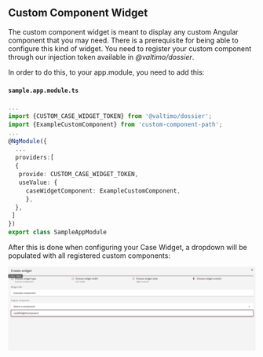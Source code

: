 ## Custom Component Widget

The custom component widget is meant to display any custom Angular component that you may need.
There is a prerequisite for being able to configure this kind of widget. You need to register your custom component through our injection token available in _@valtimo/dossier_.

In order to do this, to your app.module, you need to add this:

#### **`sample.app.module.ts`**

```typescript
...
import {CUSTOM_CASE_WIDGET_TOKEN} from '@valtimo/dossier';
import {ExampleCustomComponent} from 'custom-component-path';
...
@NgModule({
  ...
  providers:[
  {
   provide: CUSTOM_CASE_WIDGET_TOKEN,
   useValue: {
     caseWidgetComponent: ExampleCustomComponent,
     },
  },
 ]
})
export class SampleAppModule
```

After this is done when configuring your Case Widget, a dropdown will be populated with all registered custom components:

![Example custom component](../../img/custom-component.png)
